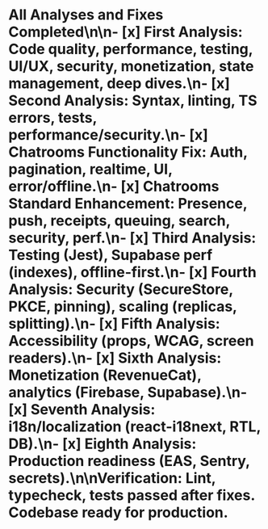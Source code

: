 # All Analyses and Fixes Completed\n\n- [x] First Analysis: Code quality, performance, testing, UI/UX, security, monetization, state management, deep dives.\n- [x] Second Analysis: Syntax, linting, TS errors, tests, performance/security.\n- [x] Chatrooms Functionality Fix: Auth, pagination, realtime, UI, error/offline.\n- [x] Chatrooms Standard Enhancement: Presence, push, receipts, queuing, search, security, perf.\n- [x] Third Analysis: Testing (Jest), Supabase perf (indexes), offline-first.\n- [x] Fourth Analysis: Security (SecureStore, PKCE, pinning), scaling (replicas, splitting).\n- [x] Fifth Analysis: Accessibility (props, WCAG, screen readers).\n- [x] Sixth Analysis: Monetization (RevenueCat), analytics (Firebase, Supabase).\n- [x] Seventh Analysis: i18n/localization (react-i18next, RTL, DB).\n- [x] Eighth Analysis: Production readiness (EAS, Sentry, secrets).\n\nVerification: Lint, typecheck, tests passed after fixes. Codebase ready for production.
